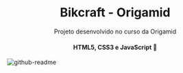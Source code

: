 <h1 align="center">Bikcraft - Origamid</h1>
<p align="center">Projeto desenvolvido no curso da Origamid</p>


<h4 align="center"> 
	  HTML5, CSS3 e JavaScript 🚀
</h4>

![github-readme](https://user-images.githubusercontent.com/41654616/118171972-3a8a2b80-b402-11eb-9ab2-a48192e5e0a5.png)
